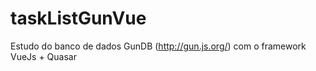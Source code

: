 # taskListGunVue

Estudo do banco de dados GunDB (http://gun.js.org/) com o framework VueJs + Quasar
